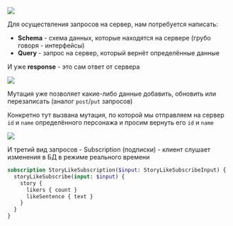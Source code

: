 


![](_png/497e7040cd215fb0e69304ec4a2be9af.png)

Для осуществления запросов на сервер, нам потребуется написать:
- **Schema** - схема данных, которые находятся на сервере (грубо говоря - интерфейсы)
- **Query** - запрос на сервер, который вернёт определённые данные

И уже **response** - это сам ответ от сервера

![](_png/f1a64170f997bfbccc077c80f2e5d671.png)

Мутация уже позволяет какие-либо данные добавить, обновить или перезаписать (аналог `post`/`put` запросов)

Конкретно тут вызвана мутация, по которой мы отправляем на сервер `id` и `name` определённого персонажа и просим вернуть его `id` и `name`

![](_png/73c8220de761b03c396e7cd18059738e.png)

И третий вид запросов - Subscription (подписки) - клиент слушает изменения в БД в режиме реального времени

```graphql
subscription StoryLikeSubscription($input: StoryLikeSubscribeInput) {
  storyLikeSubscribe(input: $input) {
    story {
      likers { count }
      likeSentence { text }
    }
  }
}
```
